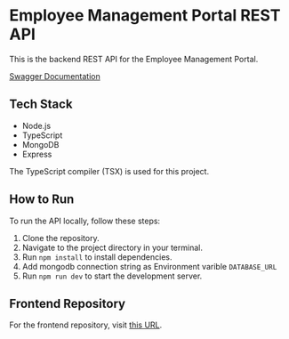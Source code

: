 # Employee Management Portal REST API

This is the backend REST API for the Employee Management Portal.

[Swagger Documentation ](https://em-backend.vercel.app/api-docs/)

## Tech Stack

- Node.js
- TypeScript
- MongoDB
- Express

The TypeScript compiler (TSX) is used for this project.

## How to Run

To run the API locally, follow these steps:

1. Clone the repository.
2. Navigate to the project directory in your terminal.
3. Run `npm install` to install dependencies.
4. Add mongodb connection string as Environment varible `DATABASE_URL`
5. Run `npm run dev` to start the development server.

## Frontend Repository

For the frontend repository, visit [this URL](https://github.com/madhawa-se/em-frontend).